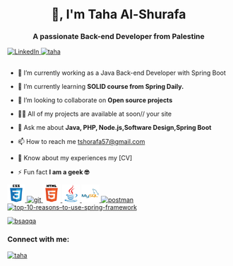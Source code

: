 <h1 align="center">👋, I'm Taha Al-Shurafa</h1>
<h3 align="center">A passionate Back-end Developer from Palestine</h3>

<div align="left">
 
  <a href="https://www.linkedin.com/in/taha-al-shorafa-82676018a/">
    <img
      src="https://img.shields.io/static/v1?logo=linkedin&style=flat-square&color=0072b1&label=LinkedIn&message=%E2%98%86"
      alt="LinkedIn"
    />
  </a>
  <a href="https://github.com/Dev-Taha">
    <img src="https://komarev.com/ghpvc/?username=taha&label=Profile%20views&color=0e75b6&style=flat" alt="taha" />
  </a>
  </a>
</div>

<br />

- 🔭 I’m currently working as a Java Back-end Developer with Spring Boot
- 🌱 I’m currently learning **SOLID course from Spring Daily.**

- 👯 I’m looking to collaborate on **Open source projects**

[comment]: <> (- 🤝 I’m looking for help with **Spring Boot**)

- 👨‍💻 All of my projects are available at soon// your site

- 💬 Ask me about **Java, PHP, Node.js,Software Design,Spring Boot**

- 📫 How to reach me tshorafa57@gmail.com

- 📄 Know about my experiences my [CV]

- ⚡ Fun fact **I am a geek 🤓**

<p align="left"> <a href="https://www.w3schools.com/css/" target="_blank" rel="noreferrer"> <img src="https://raw.githubusercontent.com/devicons/devicon/master/icons/css3/css3-original-wordmark.svg" alt="css3" width="40" height="40"/> </a>   <a href="https://git-scm.com/" target="_blank" rel="noreferrer"> <img src="https://www.vectorlogo.zone/logos/git-scm/git-scm-icon.svg" alt="git" width="40" height="40"/> </a> <a href="https://www.w3.org/html/" target="_blank" rel="noreferrer"> <img src="https://raw.githubusercontent.com/devicons/devicon/master/icons/html5/html5-original-wordmark.svg" alt="html5" width="40" height="40"/> </a> <a href="https://www.java.com" target="_blank" rel="noreferrer"> <img src="https://raw.githubusercontent.com/devicons/devicon/master/icons/java/java-original.svg" alt="java" width="40" height="40"/> </a>  <a href="https://www.mysql.com/" target="_blank" rel="noreferrer"> <img src="https://raw.githubusercontent.com/devicons/devicon/master/icons/mysql/mysql-original-wordmark.svg" alt="mysql" width="40" height="40"/> </a> <a href="https://postman.com" target="_blank" rel="noreferrer"> <img src="https://www.vectorlogo.zone/logos/getpostman/getpostman-icon.svg" alt="postman" width="40" height="40"/> </a>

<br>

<a href="https://www.Spring.com/" target="_blank" rel="noreferrer"> 
<img src="https://www.websoptimization.com/blog/wp-content/uploads/2019/03/top-10-reasons-to-use-spring-framework-1.jpg" alt="top-10-reasons–to-use-spring-framework" class=" nofocus" tabindex="0" aria-label="top-10-reasons–to-use-spring-framework" data-bm="367" width="450" height="200">
</a>


<p align="left"> <a href="https://github.com/ryo-ma/github-profile-trophy"><img src="https://github-profile-trophy.vercel.app/?username=bsaqqa&count_private=true" alt="bsaqqa" /></a> </p>

[comment]: <> (### Blog posts)
<!-- BLOG-POST-LIST:START -->
<!-- BLOG-POST-LIST:END -->

<h3 align="left">Connect with me:</h3>
<p align="left">
<a href="https://www.linkedin.com/in/taha-al-shorafa-82676018a" target="blank"><img align="center" src="https://raw.githubusercontent.com/rahuldkjain/github-profile-readme-generator/master/src/images/icons/Social/linked-in-alt.svg" alt="taha" height="30" width="40" /></a>
</p>




